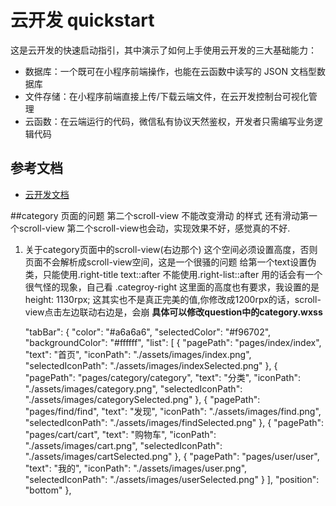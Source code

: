 # 云开发 quickstart

这是云开发的快速启动指引，其中演示了如何上手使用云开发的三大基础能力：

- 数据库：一个既可在小程序前端操作，也能在云函数中读写的 JSON 文档型数据库
- 文件存储：在小程序前端直接上传/下载云端文件，在云开发控制台可视化管理
- 云函数：在云端运行的代码，微信私有协议天然鉴权，开发者只需编写业务逻辑代码

## 参考文档

- [云开发文档](https://developers.weixin.qq.com/miniprogram/dev/wxcloud/basis/getting-started.html)

##category 页面的问题
 第二个scroll-view 不能改变滑动 的样式
 还有滑动第一个scroll-view    第二个scroll-view也会动，实现效果不好，感觉真的不好.

1. 关于category页面中的scroll-view(右边那个)
   这个空间必须设置高度，否则页面不会解析成scroll-view空间，这是一个很骚的问题
   给第一个text设置伪类，只能使用.right-title text::after
   不能使用.right-list::after 
   用的话会有一个很气怪的现象，自己看
   .categroy-right 这里面的高度也有要求，我设置的是 height: 1130rpx; 这其实也不是真正完美的值,你修改成1200rpx的话，scroll-view点击左边联动右边是，会崩
   **具体可以修改question中的category.wxss**


   "tabBar": {
    "color": "#a6a6a6",
    "selectedColor": "#f96702",
    "backgroundColor": "#ffffff",
    "list": [
      {
        "pagePath": "pages/index/index",
        "text": "首页",
        "iconPath": "./assets/images/index.png",
        "selectedIconPath": "./assets/images/indexSelected.png"
      },
      {
        "pagePath": "pages/category/category",
        "text": "分类",
        "iconPath": "./assets/images/category.png",
        "selectedIconPath": "./assets/images/categorySelected.png"
      },
      {
        "pagePath": "pages/find/find",
        "text": "发现",
        "iconPath": "./assets/images/find.png",
        "selectedIconPath": "./assets/images/findSelected.png"
      },
      {
        "pagePath": "pages/cart/cart",
        "text": "购物车",
        "iconPath": "./assets/images/cart.png",
        "selectedIconPath": "./assets/images/cartSelected.png"
      },
      {
        "pagePath": "pages/user/user",
        "text": "我的",
        "iconPath": "./assets/images/user.png",
        "selectedIconPath": "./assets/images/userSelected.png"
      }
    ],
    "position": "bottom"
  },
